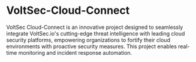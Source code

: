 # VoltSec-Cloud-Connect
VoltSec Cloud-Connect is an innovative project designed to seamlessly integrate VoltSec.io's cutting-edge threat intelligence with leading cloud security platforms, empowering organizations to fortify their cloud environments with proactive security measures. This project enables real-time monitoring and incident response automation.
